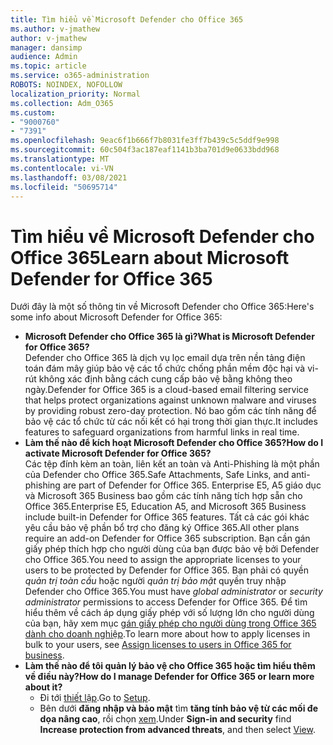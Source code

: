 ```yaml
---
title: Tìm hiểu về Microsoft Defender cho Office 365
ms.author: v-jmathew
author: v-jmathew
manager: dansimp
audience: Admin
ms.topic: article
ms.service: o365-administration
ROBOTS: NOINDEX, NOFOLLOW
localization_priority: Normal
ms.collection: Adm_O365
ms.custom:
- "9000760"
- "7391"
ms.openlocfilehash: 9eac6f1b666f7b8031fe3ff7b439c5c5ddf9e998
ms.sourcegitcommit: 60c504f3ac187eaf1141b3ba701d9e0633bdd968
ms.translationtype: MT
ms.contentlocale: vi-VN
ms.lasthandoff: 03/08/2021
ms.locfileid: "50695714"
---
```

# <a name="learn-about-microsoft-defender-for-office-365"></a><span data-ttu-id="1053f-102">Tìm hiểu về Microsoft Defender cho Office 365</span><span class="sxs-lookup"><span data-stu-id="1053f-102">Learn about Microsoft Defender for Office 365</span></span>

<span data-ttu-id="1053f-103">Dưới đây là một số thông tin về Microsoft Defender cho Office 365:</span><span class="sxs-lookup"><span data-stu-id="1053f-103">Here's some info about Microsoft Defender for Office 365:</span></span>

- <span data-ttu-id="1053f-104">**Microsoft Defender cho Office 365 là gì?**</span><span class="sxs-lookup"><span data-stu-id="1053f-104">**What is Microsoft Defender for Office 365?**</span></span>  
    <span data-ttu-id="1053f-105">Defender cho Office 365 là dịch vụ lọc email dựa trên nền tảng điện toán đám mây giúp bảo vệ các tổ chức chống phần mềm độc hại và vi-rút không xác định bằng cách cung cấp bảo vệ bằng không theo ngày.</span><span class="sxs-lookup"><span data-stu-id="1053f-105">Defender for Office 365 is a cloud-based email filtering service that helps protect organizations against unknown malware and viruses by providing robust zero-day protection.</span></span> <span data-ttu-id="1053f-106">Nó bao gồm các tính năng để bảo vệ các tổ chức từ các nối kết có hại trong thời gian thực.</span><span class="sxs-lookup"><span data-stu-id="1053f-106">It includes features to safeguard organizations from harmful links in real time.</span></span>
- <span data-ttu-id="1053f-107">**Làm thế nào để kích hoạt Microsoft Defender cho Office 365?**</span><span class="sxs-lookup"><span data-stu-id="1053f-107">**How do I activate Microsoft Defender for Office 365?**</span></span>  
    <span data-ttu-id="1053f-108">Các tệp đính kèm an toàn, liên kết an toàn và Anti-Phishing là một phần của Defender cho Office 365.</span><span class="sxs-lookup"><span data-stu-id="1053f-108">Safe Attachments, Safe Links, and anti-phishing are part of Defender for Office 365.</span></span> <span data-ttu-id="1053f-109">Enterprise E5, A5 giáo dục và Microsoft 365 Business bao gồm các tính năng tích hợp sẵn cho Office 365.</span><span class="sxs-lookup"><span data-stu-id="1053f-109">Enterprise E5, Education A5, and Microsoft 365 Business include built-in Defender for Office 365 features.</span></span> <span data-ttu-id="1053f-110">Tất cả các gói khác yêu cầu bảo vệ phần bổ trợ cho đăng ký Office 365.</span><span class="sxs-lookup"><span data-stu-id="1053f-110">All other plans require an add-on Defender for Office 365 subscription.</span></span> <span data-ttu-id="1053f-111">Bạn cần gán giấy phép thích hợp cho người dùng của bạn được bảo vệ bởi Defender cho Office 365.</span><span class="sxs-lookup"><span data-stu-id="1053f-111">You need to assign the appropriate licenses to your users to be protected by Defender for Office 365.</span></span> <span data-ttu-id="1053f-112">Bạn phải có quyền *quản trị toàn cầu* hoặc người *quản trị bảo mật* quyền truy nhập Defender cho Office 365.</span><span class="sxs-lookup"><span data-stu-id="1053f-112">You must have *global administrator* or *security administrator* permissions to access Defender for Office 365.</span></span> <span data-ttu-id="1053f-113">Để tìm hiểu thêm về cách áp dụng giấy phép với số lượng lớn cho người dùng của bạn, hãy xem mục [gán giấy phép cho người dùng trong Office 365 dành cho doanh nghiệp](https://go.microsoft.com/fwlink/?linkid=2093435).</span><span class="sxs-lookup"><span data-stu-id="1053f-113">To learn more about how to apply licenses in bulk to your users, see [Assign licenses to users in Office 365 for business](https://go.microsoft.com/fwlink/?linkid=2093435).</span></span>
- <span data-ttu-id="1053f-114">**Làm thế nào để tôi quản lý bảo vệ cho Office 365 hoặc tìm hiểu thêm về điều này?**</span><span class="sxs-lookup"><span data-stu-id="1053f-114">**How do I manage Defender for Office 365 or learn more about it?**</span></span>  
  - <span data-ttu-id="1053f-115">Đi tới [thiết lập](https://go.microsoft.com/fwlink/p/?linkid=2075721).</span><span class="sxs-lookup"><span data-stu-id="1053f-115">Go to [Setup](https://go.microsoft.com/fwlink/p/?linkid=2075721).</span></span>  
  - <span data-ttu-id="1053f-116">Bên dưới **đăng nhập và bảo mật** tìm **tăng tính bảo vệ từ các mối đe dọa nâng cao**, rồi chọn [xem](https://go.microsoft.com/fwlink/?linkid=2109302).</span><span class="sxs-lookup"><span data-stu-id="1053f-116">Under **Sign-in and security** find **Increase protection from advanced threats**, and then select [View](https://go.microsoft.com/fwlink/?linkid=2109302).</span></span>
